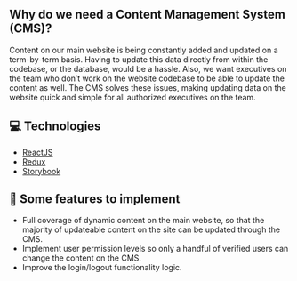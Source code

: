 ## Why do we need a Content Management System (CMS)?

Content on our main website is being constantly added and updated on a term-by-term basis. Having to update this data directly from within the codebase, or the database, would be a hassle. Also, we want executives on the team who don’t work on the website codebase to be able to update the content as well. The CMS solves these issues, making updating data on the website quick and simple for all authorized executives on the team.

## 💻 Technologies

- [ReactJS](https://reactjs.org/)
- [Redux](https://redux.js.org/)
- [Storybook](https://storybook.js.org/)

## 🔨 Some features to implement

- Full coverage of dynamic content on the main website, so that the majority of updateable content on the site can be updated through the CMS.
- Implement user permission levels so only a handful of verified users can change the content on the CMS. 
- Improve the login/logout functionality logic.
